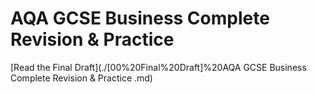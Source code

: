 # AQA GCSE Business Complete Revision & Practice 

[Read the Final Draft](./[00%20Final%20Draft]%20AQA GCSE Business Complete Revision & Practice .md)
